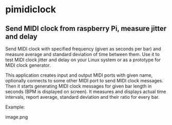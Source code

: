 # pimidiclock
## Send MIDI clock from raspberry Pi, measure jitter and delay

Send MIDI clock with specified frequency (given as seconds per bar) and measure average and standard deviation of time between them. Use it to test MIDI clock jitter and delay on your Linux system or as a prototype for MIDI clock generator.

This application creates input and output MIDI ports with given name, optionally connects to some other MIDI port to send MIDI clock messages.
Then it starts generating MIDI clock messages for given bar length in seconds (BPM is displayed on screen). It measures and displays actual time intervals, report average, standard deviation and their ratio for every bar. 

Example:

image.png
